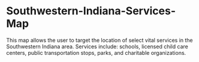 # Southwestern-Indiana-Services-Map
This map allows the user to target the location of select vital services in the Southwestern Indiana area. Services include: schools, licensed child care centers, public transportation stops, parks, and charitable organizations.
